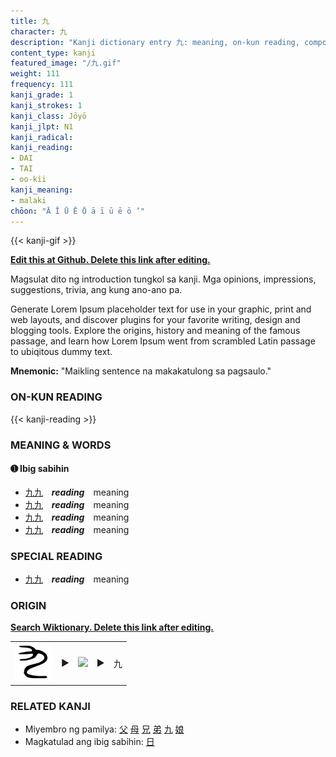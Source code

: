 ```yaml
---
title: 九
character: 九
description: "Kanji dictionary entry 九: meaning, on-kun reading, compounds, origin, related kanji"
content_type: kanji
featured_image: "/九.gif"
weight: 111
frequency: 111
kanji_grade: 1
kanji_strokes: 1
kanji_class: Jōyō
kanji_jlpt: N1
kanji_radical: 
kanji_reading: 
- DAI
- TAI
- oo-kii
kanji_meaning:
- malaki
chōon: "Ā Ī Ū Ē Ō ā ī ū ē ō ’"
---
```

[//]: # (Don't edit the line below. Kanji animated GIF code is automatically generated.)
{{< kanji-gif >}}

[//]: # (Edit below this line.)

**[Edit this at Github. Delete this link after editing.](https://github.com/tim0g/tim/tree/main/content/kanji/九/index.md)**

Magsulat dito ng introduction tungkol sa kanji. Mga opinions, impressions, suggestions, trivia, ang kung ano-ano pa.

Generate Lorem Ipsum placeholder text for use in your graphic, print and web layouts, and discover plugins for your favorite writing, design and blogging tools. Explore the origins, history and meaning of the famous passage, and learn how Lorem Ipsum went from scrambled Latin passage to ubiqitous dummy text.
 
**Mnemonic:** "Maikling sentence na makakatulong sa pagsaulo."

### ON-KUN READING

[//]: # (Don't edit the line below. ON-KUN READING code is automatically generated.)
{{< kanji-reading >}}

### MEANING & WORDS

#### ➊ **Ibig sabihin**
  - [九](../九)[九](../九)　***reading***　meaning
  - [九](../九)[九](../九)　***reading***　meaning
  - [九](../九)[九](../九)　***reading***　meaning
  - [九](../九)[九](../九)　***reading***　meaning

### SPECIAL READING
  - [九](../九)[九](../九)　***reading***　meaning

### ORIGIN

**[Search Wiktionary. Delete this link after editing.](https://wiktionary.org/wiki/九)**
<table class="kanji-table"><tr><td>
<img src="60px-九-bronze.svg.png">
</td><td>▶</td><td>
<img src="60px-九-oracle.svg.png">
</td><td>▶</td>
<td class="kanji-origin">九</td>
</tr></table>

### RELATED KANJI
- Miyembro ng pamilya: [父](../父) [母](../母) [兄](../兄) [弟](../弟) [九](../九) [娘](../娘)
- Magkatulad ang ibig sabihin: [日](../日)
